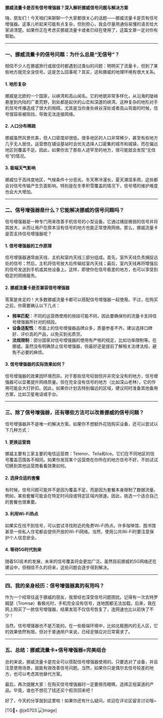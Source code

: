 **挪威流量卡是否有信号增强器？深入解析挪威信号问题与解决方案**

嗨，朋友们！今天咱们来聊聊一个大家都很关心的话题——挪威流量卡是否有信号增强器。这事儿听起来可能有点复杂，但别担心，我会尽量用通俗易懂的语言给大家讲清楚。如果你正在考虑买挪威流量卡或者已经在使用了，这篇文章一定对你有帮助。

---

### **一、挪威流量卡的信号问题：为什么总是“无信号”？**

相信不少人在挪威旅行或居住时都遇到过类似的问题：明明买了流量卡，但到了某些地方就完全没信号。这是怎么回事呢？其实，这和挪威的地理环境有很大关系。

#### 1. **地形复杂**
挪威是北欧的一个国家，以峡湾和高山闻名。它的地貌非常多样化，从沿海的陡峭悬崖到内陆的广袤荒野，到处都是起伏的山峦和深邃的峡湾。这种复杂的地形对手机信号传播造成了很大的阻碍。尤其是当你身处峡谷深处或者高山背面的时候，信号很容易被阻挡，导致无法连接网络。

#### 2. **人口分布稀疏**
挪威虽然风景优美，但人口密度却很低。很多地区的人口非常稀少，甚至有些地方几乎无人居住。运营商在铺设基站时会优先选择人口密集的城市和城镇，而在偏远地区则覆盖不足。因此，如果你去了那些人迹罕至的地方，很可能就会发现“无信号”的情况。

#### 3. **极端天气影响**
挪威位于高纬度地区，气候条件十分恶劣。冬天寒冷漫长，夏天潮湿多雨，这些都会对信号传输产生负面影响。特别是在冬季积雪覆盖的情况下，信号塔的维护难度也会大大增加。

---

### **二、信号增强器是什么？它能解决挪威的信号问题吗？**

信号增强器是一种专门用来改善手机信号的小型设备。它通过捕捉微弱的信号并将其放大，从而让用户在原本没有信号的地方也能正常使用网络。那么，挪威流量卡是否支持信号增强器呢？

#### 1. **信号增强器的工作原理**
信号增强器通常由天线、主机和室内天线三部分组成。首先，室外天线负责捕捉远处的信号；然后，主机将信号放大后传输给室内天线；最后，室内天线再将增强后的信号发送到手机或其他设备上。这样，即使你在信号极差的地方，也可以享受到稳定的网络服务。

#### 2. **挪威流量卡是否兼容信号增强器**
答案是肯定的！大多数挪威流量卡都可以搭配信号增强器一起使用。不过，在购买之前，你需要确认以下几点：
- **频率匹配**：不同的运营商使用的频段可能不同，因此要确保你的流量卡支持信号增强器所针对的频段。
- **设备适配性**：市面上的信号增强器品牌众多，质量参差不齐。建议选择口碑好、评价高的产品，以免买到劣质货。
- **法规限制**：部分国家对信号增强器的使用有严格的规定，比如功率限制等。在挪威，虽然没有明确禁止信号增强器，但最好还是提前了解相关法律法规，避免不必要的麻烦。

#### 3. **信号增强器的实际效果如何？**
信号增强器的效果因环境而异。对于那些信号较弱但并非完全没有的地方，信号增强器可以显著提升网络质量。但在完全没有信号的地方（比如深山老林），它的作用可能会大打折扣。因此，如果你计划去特别偏远的区域，建议同时准备其他备用方案，比如卫星电话或手台。

---

### **三、除了信号增强器，还有哪些方法可以改善挪威的信号问题？**

信号增强器并不是唯一的解决方案。如果你不想额外花钱购买设备，还可以尝试以下几种方式：

#### 1. **更换运营商**
挪威主要有三家主要的电信运营商：Telenor、Telia和Ice。它们在不同地区的信号覆盖范围各不相同。如果你发现某个运营商在你所在的地方信号不好，不妨试试切换到其他运营商看看效果如何。

#### 2. **选择合适的套餐**
有时候，信号问题可能并不是因为覆盖不足，而是因为套餐本身限制了数据流量。例如，某些套餐可能会在特定时间段或特定区域内限速。因此，挑选一个适合自己的套餐也很重要。

#### 3. **利用Wi-Fi热点**
如果实在找不到信号，可以尝试寻找附近的免费Wi-Fi热点。许多咖啡馆、图书馆甚至一些私人住宅都会提供开放的Wi-Fi网络。当然，使用公共Wi-Fi时要注意保护个人信息安全。

#### 4. **等待5G时代到来**
随着5G技术的发展，未来的信号覆盖将会更加广泛。虽然目前挪威的5G网络还在建设中，但相信不久的将来，这些问题会逐步得到解决。

---

### **四、我的亲身经历：信号增强器真的有用吗？**

作为一个经常往返于挪威的朋友，我曾经也深受信号问题困扰。记得有一次去特罗姆瑟（Tromsø）看极光时，手机完全没有信号，连地图都无法加载。后来，我在网上购买了一款信号增强器，结果发现不仅信号恢复了，连网速也比以前快了不少！

当然，信号增强器也不是万能的。在一些极端环境中，比如北极圈内的无人区，它的效果依然有限。但对于普通用户来说，已经足够应对日常需求了。

---

### **五、总结：挪威流量卡+信号增强器=完美组合**

总的来说，挪威流量卡是完全可以搭配信号增强器使用的。只要选对了设备，并且注意使用场景，就能有效改善信号问题。当然，如果你只是偶尔去信号较差的地方，也可以考虑其他替代方案。

最后，再次提醒大家：在购买信号增强器时一定要擦亮眼睛，选择正规渠道的产品。毕竟，谁也不想花了钱还买个假货回来吧！

好了，今天的分享就到这里啦！如果你还有什么疑问，欢迎在评论区留言讨论哦~

[TG💪+ @jx0703 ![Image](https://github.com/user-attachments/assets/dbca1d08-cadb-493c-b0ec-ad6f7a83f270)]